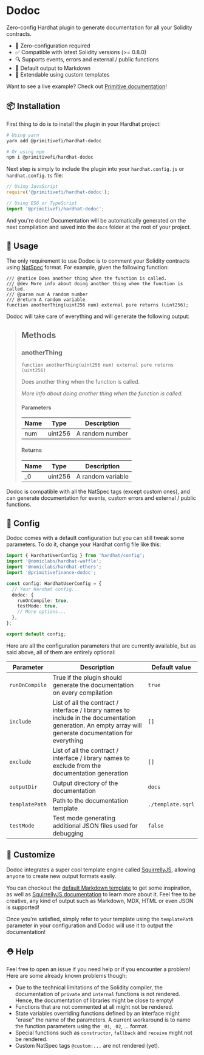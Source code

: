 # Dodoc

Zero-config Hardhat plugin to generate documentation for all your Solidity contracts.

- 🤪 Zero-configuration required
- ✅ Compatible with latest Solidity versions (>= 0.8.0)
- 🔍 Supports events, errors and external / public functions
- 📖 Default output to Markdown
- 🔧 Extendable using custom templates

Want to see a live example? Check out [Primitive documentation](https://docs.primitive.finance/)!

## 📦 Installation

First thing to do is to install the plugin in your Hardhat project:

```bash
# Using yarn
yarn add @primitivefi/hardhat-dodoc

# Or using npm
npm i @primitivefi/hardhat-dodoc
```

Next step is simply to include the plugin into your `hardhat.config.js` or `hardhat.config.ts` file:

```typescript
// Using JavaScript
require('@primitivefi/hardhat-dodoc');

// Using ES6 or TypeScript
import '@primitivefi/hardhat-dodoc';
```

And you're done! Documentation will be automatically generated on the next compilation and saved into the `docs` folder at the root of your project.

## 📝 Usage

The only requirement to use Dodoc is to comment your Solidity contracts using [NatSpec](https://docs.soliditylang.org/en/v0.8.9/natspec-format.html) format. For example, given the following function:

```solidity
/// @notice Does another thing when the function is called.
/// @dev More info about doing another thing when the function is called.
/// @param num A random number
/// @return A random variable
function anotherThing(uint256 num) external pure returns (uint256);
```

Dodoc will take care of everything and will generate the following output:

> ## Methods
>
> ### anotherThing
>
> ```solidity
> function anotherThing(uint256 num) external pure returns (uint256)
> ```
>
> Does another thing when the function is called.
>
> *More info about doing another thing when the function is called.*
>
> #### Parameters
>
> | Name | Type | Description |
> |---|---|---|
> | num | uint256 | A random number
>
> #### Returns
>
> | Name | Type | Description |
> |---|---|---|
> | _0 | uint256 | A random variable

Dodoc is compatible with all the NatSpec tags (except custom ones), and can generate documentation for events, custom errors and external / public functions.

## 🔧 Config

Dodoc comes with a default configuration but you can still tweak some parameters. To do it, change your Hardhat config file like this:

```typescript
import { HardhatUserConfig } from 'hardhat/config';
import '@nomiclabs/hardhat-waffle';
import '@nomiclabs/hardhat-ethers';
import '@primitivefinance-dodoc';

const config: HardhatUserConfig = {
  // Your Hardhat config...
  dodoc: {
    runOnCompile: true,
    testMode: true,
    // More options...
  },
};

export default config;
```

Here are all the configuration parameters that are currently available, but as said above, all of them are entirely optional:

| Parameter | Description | Default value |
| -------- | -------- | -------- |
| `runOnCompile`     | True if the plugin should generate the documentation on every compilation | `true`     |
| `include` | List of all the contract / interface / library names to include in the documentation generation. An empty array will generate documentation for everything | `[]` |
| `exclude` | List of all the contract / interface / library names to exclude from the documentation generation | `[]` |
| `outputDir` | Output directory of the documentation | `docs` |
| `templatePath` | Path to the documentation template | `./template.sqrl`|
| `testMode` | Test mode generating additional JSON files used for debugging | `false` |

## 💅 Customize

Dodoc integrates a super cool template engine called [SquirrellyJS](https://github.com/squirrellyjs/squirrelly), allowing anyone to create new output formats easily.

You can checkout the [default Markdown template](https://) to get some inspiration, as well as [SquirrellyJS documentation](https://squirrelly.js.org/docs) to learn more about it. Feel free to be creative, any kind of output such as Markdown, MDX, HTML or even JSON is supported!

Once you're satisfied, simply refer to your template using the `templatePath` parameter in your configuration and Dodoc will use it to output the documentation!

## ⛑ Help

Feel free to open an issue if you need help or if you encounter a problem! Here are some already known problems though:
- Due to the technical limitations of the Solidity compiler, the documentation of `private` and `internal` functions is not rendered. Hence, the documentation of libraries might be close to empty!
- Functions that are not commented at all might not be rendered.
- State variables overriding functions defined by an interface might "erase" the name of the parameters. A current workaround is to name the function parameters using the `_01`, `_02`, ... format.
- Special functions such as `constructor`, `fallback` and `receive` might not be rendered.
- Custom NatSpec tags `@custom:...` are not rendered (yet).
